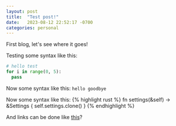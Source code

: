 ```yaml
---
layout: post
title:  "Test post!"
date:   2023-08-12 22:52:17 -0700
categories: personal
---
```


First blog, let's see where it goes!

Testing some syntax like this:
```python
# hello test
for i in range(0, 5):
  pass
```

Now some syntax like this:
`hello goodbye`

Now some syntax like this:
{% highlight rust %}
fn settings(&self) -> &Settings {
  self.settings.clone()
}
{% endhighlight %}

And links can be done like [this][this]?

[this]: https://github.com/and-rewsmith
